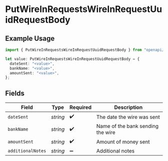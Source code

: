 # PutWireInRequestsWireInRequestUuidRequestBody

## Example Usage

```typescript
import { PutWireInRequestsWireInRequestUuidRequestBody } from "openapi/models/operations";

let value: PutWireInRequestsWireInRequestUuidRequestBody = {
  dateSent: "<value>",
  bankName: "<value>",
  amountSent: "<value>",
};
```

## Fields

| Field                             | Type                              | Required                          | Description                       |
| --------------------------------- | --------------------------------- | --------------------------------- | --------------------------------- |
| `dateSent`                        | *string*                          | :heavy_check_mark:                | The date the wire was sent        |
| `bankName`                        | *string*                          | :heavy_check_mark:                | Name of the bank sending the wire |
| `amountSent`                      | *string*                          | :heavy_check_mark:                | Amount of money sent              |
| `additionalNotes`                 | *string*                          | :heavy_minus_sign:                | Additional notes                  |